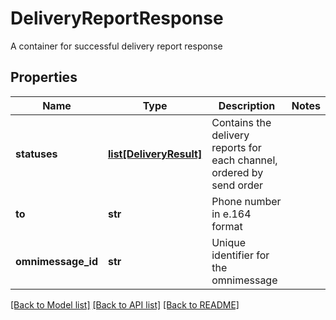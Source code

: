 # DeliveryReportResponse

A container for successful delivery report response
## Properties
Name | Type | Description | Notes
------------ | ------------- | ------------- | -------------
**statuses** | [**list[DeliveryResult]**](DeliveryResult.md) | Contains the delivery reports for each channel, ordered by send order | 
**to** | **str** | Phone number in e.164 format | 
**omnimessage_id** | **str** | Unique identifier for the omnimessage | 

[[Back to Model list]](../README.md#documentation-for-models) [[Back to API list]](../README.md#documentation-for-api-endpoints) [[Back to README]](../README.md)


